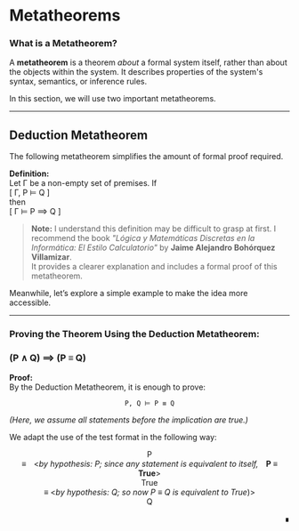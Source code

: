 # Metatheorems

### What is a Metatheorem?

A **metatheorem** is a theorem *about* a formal system itself, rather than about the objects within the system. It describes properties of the system's syntax, semantics, or inference rules.

In this section, we will use two important metatheorems.

---

## Deduction Metatheorem

The following metatheorem simplifies the amount of formal proof required.

**Definition:**  
Let Γ be a non-empty set of premises. If  
\[
Γ, P ⊨ Q
\]  
then  
\[
Γ ⊨ P ⟹ Q
\]

> **Note:** I understand this definition may be difficult to grasp at first. I recommend the book *"Lógica y Matemáticas Discretas en la Informática: El Estilo Calculatorio"* by **Jaime Alejandro Bohórquez Villamizar**.  
> It provides a clearer explanation and includes a formal proof of this metatheorem.

Meanwhile, let’s explore a simple example to make the idea more accessible.

---

### Proving the Theorem Using the Deduction Metatheorem:

### **(P ∧ Q) ⟹ (P ≡ Q)**

**Proof:**  
By the Deduction Metatheorem, it is enough to prove:

<p align="center"><code>P, Q ⊨ P ≡ Q</code></p>

*(Here, we assume all statements before the implication are true.)*

We adapt the use of the test format in the following way:

<div align="center">

P<br>
≡ <*by hypothesis: P; since any statement is equivalent to itself,* **P ≡ True**> <br>
True<br>
≡ <*by hypothesis: Q; so now P ≡ Q is equivalent to True*)> <br>
Q

</div>


<p align="right">∎</p>
